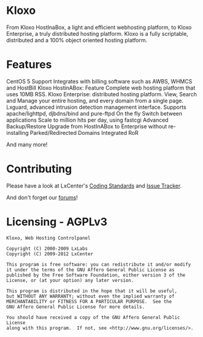 # Kloxo
From Kloxo HostInaBox, a light and efficient webhosting platform, to Kloxo Enterprise, a truly distributed hosting platform.
Kloxo is a fully scriptable, distributed and a 100% object oriented hosting platform.

# Features

CentOS 5 Support
Integrates with billing software such as AWBS, WHMCS and HostBill
Kloxo HostinABox: Feature Complete web hosting platform that uses 10MB RSS.
Kloxo Enterprise: distributed hosting platform.
View, Search and Manage your entire hosting, and every domain from a single page.
Lxguard, advanced intrusion detection management interface.
Supports apache/lighttpd, djbdns/bind and pure-ftpd
On the fly Switch between applications
Scale to million hits per day, using fastcgi
Advanced Backup/Restore
Upgrade from HostInABox to Enterprise without re-installing
Parked/Redirected Domains
Integrated RoR

And many more!

# Contributing

Please have a look at LxCenter's [Coding Standards](http://project.lxcenter.org/projects/kloxo/wiki/Coding_Standards) and [Issue Tracker](http://project.lxcenter.org).

And don't forget our [forums](http://forum.lxcenter.org)!

# Licensing - AGPLv3

    Kloxo, Web Hosting Controlpanel

    Copyright (C) 2000-2009	LxLabs
    Copyright (C) 2009-2012	LxCenter

    This program is free software: you can redistribute it and/or modify
    it under the terms of the GNU Affero General Public License as
    published by the Free Software Foundation, either version 3 of the
    License, or (at your option) any later version.

    This program is distributed in the hope that it will be useful,
    but WITHOUT ANY WARRANTY; without even the implied warranty of
    MERCHANTABILITY or FITNESS FOR A PARTICULAR PURPOSE.  See the
    GNU Affero General Public License for more details.

    You should have received a copy of the GNU Affero General Public License
    along with this program.  If not, see <http://www.gnu.org/licenses/>.
